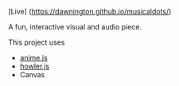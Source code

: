[Live] (https://dawnington.github.io/musicaldots/)

A fun, interactive visual and audio piece.

This project uses
* [anime.js](https://github.com/juliangarnier/anime)
* [howler.js](https://github.com/goldfire/howler.js/)
* Canvas
